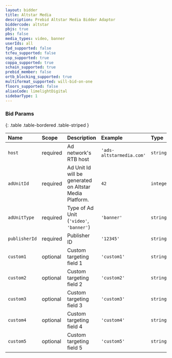 ```yaml
---
layout: bidder
title: Altstar Media
description: Prebid Altstar Media Bidder Adaptor
biddercode: altstar
pbjs: true
pbs: false
media_types: video, banner
userIds: all
fpd_supported: false
tcfeu_supported: false
usp_supported: true
coppa_supported: true
schain_supported: true
prebid_member: false
ortb_blocking_supported: true
multiformat_supported: will-bid-on-one
floors_supported: false
aliasCode: limelightDigital
sidebarType: 1
---
```


### Bid Params

{: .table .table-bordered .table-striped }

| Name          | Scope    | Description                                              | Example                  | Type      |
|:--------------|:---------|:---------------------------------------------------------|:-------------------------|:----------|
| `host`        | required | Ad network's RTB host                                    | `'ads-altstarmedia.com'` | `string`  |
| `adUnitId`    | required | Ad Unit Id will be generated on Altstar Media Platform.  | `42`                     | `integer` |
| `adUnitType`  | required | Type of Ad Unit (`'video'`, `'banner'`)                  | `'banner'`               | `string`  |
| `publisherId` | required | Publisher ID                                             | `'12345'`                | `string`  |
| `custom1`     | optional | Custom targeting field 1                                 | `'custom1'`              | `string`  |
| `custom2`     | optional | Custom targeting field 2                                 | `'custom2'`              | `string`  |
| `custom3`     | optional | Custom targeting field 3                                 | `'custom3'`              | `string`  |
| `custom4`     | optional | Custom targeting field 4                                 | `'custom4'`              | `string`  |
| `custom5`     | optional | Custom targeting field 5                                 | `'custom5'`              | `string`  |
